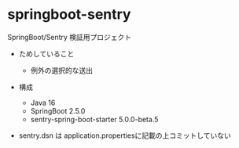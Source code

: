 # springboot-sentry
SpringBoot/Sentry 検証用プロジェクト
- ためしていること
  - 例外の選択的な送出

- 構成
  - Java 16
  - SpringBoot 2.5.0
  - sentry-spring-boot-starter 5.0.0-beta.5

- sentry.dsn は application.propertiesに記載の上コミットしていない
